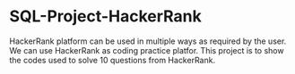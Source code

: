# SQL-Project-HackerRank
HackerRank platform can be used in multiple ways as required by the user. We can use HackerRank as coding practice platfor. This project is to show the codes used to solve 10 questions from HackerRank.
